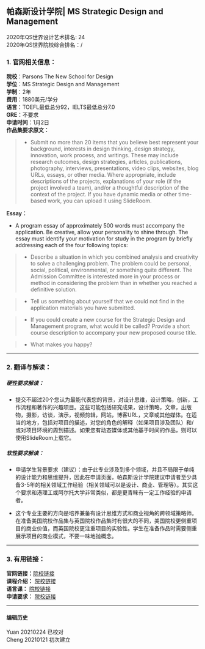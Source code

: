 ## 帕森斯设计学院| MS Strategic Design and Management
2020年QS世界设计艺术排名: 24  
2020年QS世界院校综合排名：/

### 1. 官网相关信息：

**院校**：Parsons The New School for Design  
**学位**：MS Strategic Design and Management  
**学制**：2年  
**费用**：1880美元/学分  
**语言**：TOEFL最低总分92，IELTS最低总分7.0  
**GRE**：不要求    
**申请时间**：1月2日    
**作品集要求原文：**  
> - Submit no more than 20 items that you believe best represent your background, interests in design thinking, design strategy, innovation, work process, and writings. These may include research outcomes, design strategies, articles, publications, photography, interviews, presentations, video clips, websites, blog URLs, essays, or other media. Where appropriate, include descriptions of the projects, explanations of your role (if the project involved a team), and/or a thoughtful description of the context of the project. If you have dynamic media or other time-based work, you can upload it using SlideRoom.

**Essay：**

- A program essay of approximately 500 words must accompany the application. Be creative, allow your personality to shine through. The essay must identify your motivation for study in the program by briefly addressing each of the four following topics:

> - Describe a situation in which you combined analysis and creativity to solve a challenging problem. The problem could be personal, social, political, environmental, or something quite different. The Admission Committee is interested more in your process or method in considering the problem than in whether you reached a definitive solution.

> - Tell us something about yourself that we could not find in the application materials you have submitted.

> - If you could create a new course for the Strategic Design and Management program, what would it be called? Provide a short course description to accompany your new proposed course title.

> - What makes you happy?
---


### 2. 翻译与解读：

##### 硬性要求解读：
- 提交不超过20个您认为最能代表您的背景，对设计思维，设计策略，创新，工作流程和著作的兴趣项目。这些可能包括研究成果，设计策略，文章，出版物，摄影，访谈，演示，视频剪辑，网站，博客URL，文章或其他媒体。在适当的地方，包括对项目的描述，对您的角色的解释（如果项目涉及团队）和/或对项目环境的周到描述。如果您有动态媒体或其他基于时间的作品，则可以使用SlideRoom上载它。


##### 软性要求解读：
- 申请学生背景要求（建议）：由于此专业涉及到多个领域，并且不局限于单纯的设计能力和思维提升，因此在申请页面，帕森斯设计学院建议申请者至少具备3-5年的相关领域工作经验（相关领域可以是设计、商业、管理等）。其实这个要求和港理工或阿尔托大学非常类似，都是更青睐有一定工作经验的申请者。

- 这个专业主要的方向是培养兼备有设计思维方式和商业视角的跨领域策略师。在准备美国院校作品集与英国院校作品集时有很大的不同，美国院校更侧重项目的商业价值，而英国院校更注重项目的实验性。学生在准备作品时需要侧重展示项目的商业模式，不要一味地抛概念。

---

### 3. 有用链接：

**官网链接：**[院校链接](https://www.newschool.edu/parsons/masters-design-management/)  
**课程介绍：** [院校链接](https://www.newschool.edu/parsons/masters-design-management/)  
**语言课：** [院校链接](https://opencampus.newschool.edu/subjects/languages/)  
**申请要求：** [院校链接](https://www.newschool.edu/parsons/admission-graduate-design-programs/)  


---


#### 编辑历史
Yuan 20210224 已校对  
Cheng 20210121 初次建立  
